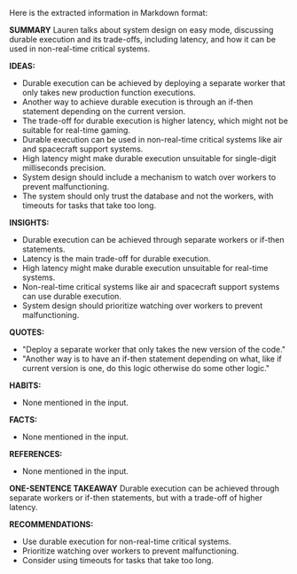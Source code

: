 Here is the extracted information in Markdown format:

**SUMMARY**
Lauren talks about system design on easy mode, discussing durable execution and its trade-offs, including latency, and how it can be used in non-real-time critical systems.

**IDEAS:**
* Durable execution can be achieved by deploying a separate worker that only takes new production function executions.
* Another way to achieve durable execution is through an if-then statement depending on the current version.
* The trade-off for durable execution is higher latency, which might not be suitable for real-time gaming.
* Durable execution can be used in non-real-time critical systems like air and spacecraft support systems.
* High latency might make durable execution unsuitable for single-digit milliseconds precision.
* System design should include a mechanism to watch over workers to prevent malfunctioning.
* The system should only trust the database and not the workers, with timeouts for tasks that take too long.

**INSIGHTS:**
* Durable execution can be achieved through separate workers or if-then statements.
* Latency is the main trade-off for durable execution.
* High latency might make durable execution unsuitable for real-time systems.
* Non-real-time critical systems like air and spacecraft support systems can use durable execution.
* System design should prioritize watching over workers to prevent malfunctioning.

**QUOTES:**
* "Deploy a separate worker that only takes the new version of the code."
* "Another way is to have an if-then statement depending on what, like if current version is one, do this logic otherwise do some other logic."

**HABITS:**
* None mentioned in the input.

**FACTS:**
* None mentioned in the input.

**REFERENCES:**
* None mentioned in the input.

**ONE-SENTENCE TAKEAWAY**
Durable execution can be achieved through separate workers or if-then statements, but with a trade-off of higher latency.

**RECOMMENDATIONS:**
* Use durable execution for non-real-time critical systems.
* Prioritize watching over workers to prevent malfunctioning.
* Consider using timeouts for tasks that take too long.

